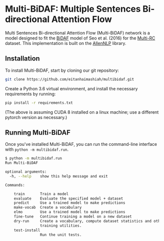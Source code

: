 # Multi-BiDAF: Multiple Sentences Bi-directional Attention Flow
Multi Sentences Bi-directional Attention Flow (Multi-BiDAF) network is a model designed to fit the [BiDAF](https://github.com/allenai/bi-att-flow.git) model of Seo et al. (2016) for the [Multi-RC](https://github.com/CogComp/multirc.git) dataset. This implementation is built on the [AllenNLP](https://github.com/allenai/allennlp.git) library.

## Installation

To install Multi-BiDAF, start by cloning our git repository:

  ```bash
  git clone https://github.com/eitanhaimashiah/multibidaf.git
  ```

Create a Python 3.6 virtual environment, and install the necessary requirements by running:

  ```bash
  pip install -r requirements.txt
  ```

(The above is assuming CUDA 8 installed on a linux machine; use a different pytorch version as necessary.)

## Running Multi-BiDAF

Once you've installed Multi-BiDAF, you can run the command-line interface with `python -m multibidaf.run`.

```bash
$ python -m multibidaf.run
Run Multi-BiDAF

optional arguments:
  -h, --help    show this help message and exit

Commands:

    train       Train a model
    evaluate    Evaluate the specified model + dataset
    predict     Use a trained model to make predictions
    make-vocab  Create a vocabulary
    elmo        Use a trained model to make predictions
    fine-tune   Continue training a model on a new dataset
    dry-run     Create a vocabulary, compute dataset statistics and other
                training utilities.
    test-install
                Run the unit tests.
```


